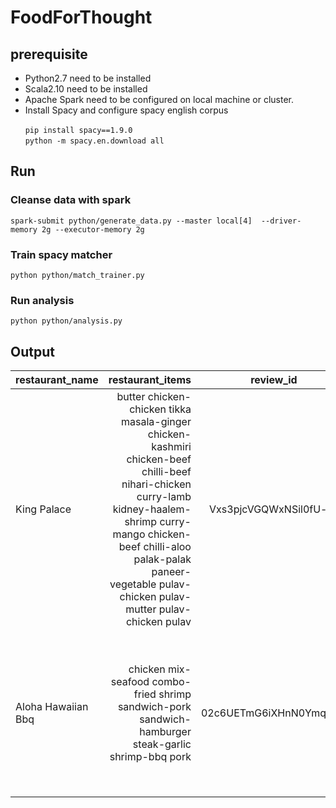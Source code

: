 # FoodForThought

## prerequisite
- Python2.7 need to be installed
- Scala2.10 need to be installed
- Apache Spark need to be configured on local machine or cluster.
- Install Spacy and configure spacy english corpus

&nbsp;&nbsp;&nbsp;&nbsp;&nbsp;&nbsp;```pip install spacy==1.9.0```  
&nbsp;&nbsp;&nbsp;&nbsp;&nbsp;&nbsp;```python -m spacy.en.download all```

## Run

### Cleanse data with spark
`spark-submit python/generate_data.py --master local[4]  --driver-memory 2g --executor-memory 2g`

### Train spacy matcher
`python python/match_trainer.py`

### Run analysis
`python python/analysis.py`




## Output

|restaurant_name|restaurant_items|review_id|review_text|mention_text|sentiment|
| ------------- |-------------:|:-----:|----------------| -----:|-----:|
|King Palace|butter chicken-chicken tikka masala-ginger chicken-kashmiri chicken-beef chilli-beef nihari-chicken curry-lamb kidney-haalem-shrimp curry-mango chicken-beef chilli-aloo palak-palak paneer-vegetable pulav-chicken pulav-mutter pulav-chicken pulav|Vxs3pjcVGQWxNSil0fU-kg|Had *Butter chicken* with rice there yesterday. The food was not fresh. Extremely overpriced for the quality. They should probably cut the prices in half there, because the service/food is not worth it.|butter chicken |2|
|Aloha Hawaiian Bbq|chicken mix-seafood combo-fried shrimp sandwich-pork sandwich-hamburger steak-garlic shrimp-bbq pork|02c6UETmG6iXHnN0Ymqddw|Not the best in Vegas but pretty good. They deliver too and that's awesome, especially if you lazy. Love their *hamburger steak* and musubis!|hamburger steak|5| 
